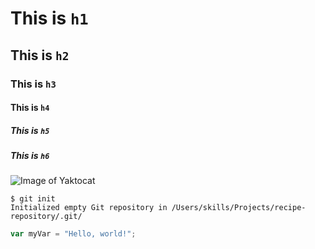 # This is `h1`
## This is `h2`
### This is `h3`
#### This is `h4`
##### This is `h5`
##### This is `h6`
![Image of Yaktocat](https://octodex.github.com/images/yaktocat.png)
```
$ git init
Initialized empty Git repository in /Users/skills/Projects/recipe-repository/.git/
```
```javascript
var myVar = "Hello, world!";
```
